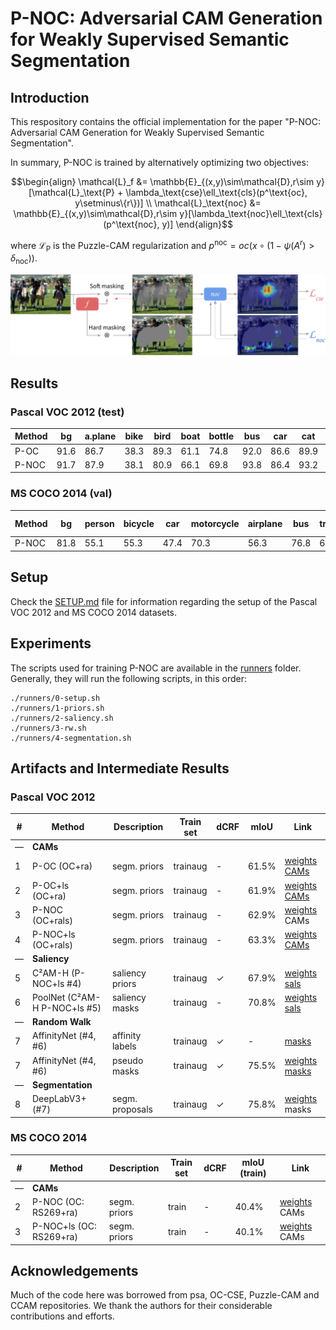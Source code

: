 # P-NOC: Adversarial CAM Generation for Weakly Supervised Semantic Segmentation

## Introduction

This respository contains the official implementation for the paper
"P-NOC: Adversarial CAM Generation for Weakly Supervised Semantic Segmentation".

In summary, P-NOC is trained by alternatively optimizing two objectives:
```math
\begin{align}
    \mathcal{L}_f &= \mathbb{E}_{(x,y)\sim\mathcal{D},r\sim y}[\mathcal{L}_\text{P} + \lambda_\text{cse}\ell_\text{cls}(p^\text{oc}, y\setminus\{r\})] \\
    \mathcal{L}_\text{noc} &= \mathbb{E}_{(x,y)\sim\mathcal{D},r\sim y}[\lambda_\text{noc}\ell_\text{cls}(p^\text{noc}, y)]
\end{align}
```
where $`\mathcal{L}_\text{P}`$ is the Puzzle-CAM regularization and $`p^\text{noc} = oc(x \circ (1 - \psi(A^r) > \delta_\text{noc}))`$.

![Diagram for the proposed training method P-NOC.](assets/diagram-noc-cse.png)

## Results
### Pascal VOC 2012 (test)

| Method | bg | a.plane | bike | bird  | boat  | bottle | bus   | car   | cat   | chair | cow   | d.table | dog   | horse | m.bike | person | p.plant | sheep | sofa  | train | tv | Overall |
| --- | --- | --- | --- | --- | --- | --- | --- | --- | --- | --- | --- | --- | --- | --- | --- | --- | --- | --- | --- | --- | --- | --- |
| P-OC | 91.6 | 86.7 | 38.3 | 89.3 | 61.1 | 74.8 | 92.0 | 86.6 | 89.9 | 20.5 | 85.8 | 57.0 | 90.2 | 83.5 | 83.4 | 80.8 | 68.0 | 87.0 | 47.1 | 62.8 | 43.1 | 72.4 |
| P-NOC | 91.7 | 87.9 | 38.1 | 80.9 | 66.1 | 69.8 | 93.8 | 86.4 | 93.2 | 37.4 | 83.6 | 60.9 | 92.3 | 84.7 | 83.8 | 80.5 | 62.3 | 81.9 | 53.1 | 77.7 | 36.7 | 73.5 |

### MS COCO 2014 (val)

| Method | bg | person | bicycle | car | motorcycle | airplane | bus | train | truck | boat | traffic light | fire hydrant | stop sign | parking meter | bench | bird | cat | dog | horse | sheep | cow | elephant | bear | zebra | giraffe | backpack | umbrella | handbag | tie | suitcase | frisbee | skis | snowboard | sports ball | kite | baseball bat | baseball glove | skateboard | surfboard | tennis racket | bottle | wine glass | cup | fork | knife | spoon | bowl | banana | apple | sandwich | orange | broccoli | carrot | hot dog | pizza | donut | cake | chair | couch | potted plant | bed | dining table | toilet | tv | laptop | mouse | remote | keyboard | cell phone | microwave | oven | toaster | sink | refrigerator | book | clock | vase | scissors | teddy bear | hair drier | toothbrush | Overall |
| --- | --- | --- | --- | --- | --- | --- | --- | --- | --- | --- | --- | --- | --- | --- | --- | --- | --- | --- | --- | --- | --- | --- | --- | --- | --- | --- | --- | --- | --- | --- | --- | --- | --- | --- | --- | --- | --- | --- | --- | --- | --- | --- | --- | --- | --- | --- | --- | --- | --- | --- | --- | --- | --- | --- | --- | --- | --- | --- | --- | --- | --- | --- | --- | --- | --- | --- | --- | --- | --- | --- | --- | --- | --- | --- | --- | --- | --- | --- | --- | --- | --- | --- |
| P-NOC | 81.8 | 55.1 | 55.3 | 47.4 | 70.3 | 56.3 | 76.8 | 68.4 | 54.6 | 49.0 | 46.6 | 77.4 | 74.4 | 71.5 | 40.4 | 62.3 | 76.5 | 76.1 | 68.1 | 75.3 | 78.5 | 80.6 | 85.0 | 80.7 | 73.6 | 28.0 | 63.3 | 14.4 | 15.5 | 54.1 | 50.4 | 8.2 | 42.7 | 54.5 | 46.3 | 19.1 | 14.2 | 26.5 | 34.9 | 20.0 | 40.0 | 42.7 | 36.2 | 23.2 | 27.8 | 17.3 | 16.6 | 62.9 | 53.3 | 46.4 | 62.1 | 41.1 | 28.4 | 55.1 | 62.7 | 66.4 | 54.3 | 25.2 | 34.3 | 25.4 | 44.5 | 13.7 | 65.1 | 40.7 | 55.9 | 23.2 | 30.0 | 60.1 | 65.5 | 46.4 | 36.2 | 36.5 | 34.4 | 27.7 | 37.9 | 25.3 | 35.8 | 54.1 | 71.8 | 29.1 | 37.3 | 47.7 |

## Setup
Check the [SETUP.md](SETUP.md) file for information regarding the setup of the Pascal VOC 2012 and MS COCO 2014 datasets.

## Experiments

The scripts used for training P-NOC are available in the [runners](runners) folder.
Generally, they will run the following scripts, in this order:

```shell
./runners/0-setup.sh
./runners/1-priors.sh
./runners/2-saliency.sh
./runners/3-rw.sh
./runners/4-segmentation.sh
```

## Artifacts and Intermediate Results

### Pascal VOC 2012

| #   | Method | Description | Train set |  dCRF | mIoU | Link |
| --- |    --- |         --- |       --- |   --- |  --- | ---  |
| —   | **CAMs** |
| 1   | P-OC (OC+ra)       | segm. priors | trainaug    |  - | 61.5% | [weights](https://drive.google.com/file/d/1IO0vqWSWYoL2j29es3vgzg8Ea2PdLuhm/view?usp=sharing) [CAMs](https://drive.google.com/file/d/1Gl9nu3Y-2TmSXio7UJQLgF-wiFxz-Y5h/view?usp=sharing)
| 2   | P-OC+ls (OC+ra)    | segm. priors | trainaug |  - | 61.9% | [weights](https://drive.google.com/file/d/1uEx5KDs8Wcaha5aEshYILEc0ICE-DTNo/view?usp=sharing) [CAMs](https://drive.google.com/file/d/1vmMfRElbUIvx_M6Say1-2G3-wObC5p9l/view?usp=drive_link)
| 3   | P-NOC (OC+rals)    | segm. priors | trainaug |  - | 62.9% | [weights](https://drive.google.com/file/d/1rCC8eWBdI2ChODsI5z8lm1-Ce2pa0zv1/view?usp=drive_link) CAMs |
| 4   | P-NOC+ls (OC+rals) | segm. priors | trainaug |  - | 63.3% | [weights](https://drive.google.com/file/d/1X4fsGdDGpDBbWq2n_FGkqOtgOETS0x_P/view?usp=drive_link) [CAMs](https://drive.google.com/file/d/1KyenobT13vFnk_wrYlcrYOSnXmH2jLte/view?usp=drive_link) |
| —   | **Saliency** |
| 5   | C²AM-H (P-NOC+ls #4)         | saliency priors | trainaug |  ✓ | 67.9% | [weights](https://drive.google.com/file/d/1l37cudoH-pTpOpxakUSoPwp4wiIN2_8n/view?usp=sharing) [sals](https://drive.google.com/file/d/1foXVj0UoP3rHgsEWGwBtycMQS1UqHzKf/view?usp=drive_link) |
| 6   | PoolNet (C²AM-H P-NOC+ls #5) | saliency masks  | trainaug |  - | 70.8% | [weights](https://drive.google.com/file/d/1mIlu1WhtLz6tKRNibD4L9FU8X7zzD5Xz/view?usp=drive_link) [sals](https://drive.google.com/file/d/1xUj2PDUvvqRuH0mG10drveULS3wb2y7b/view?usp=drive_link) |
| —   | **Random Walk** |
| 7   | AffinityNet (#4, #6) | affinity labels | trainaug | ✓ | -     | [masks](https://drive.google.com/file/d/1Y3H9AgyvzqSVDM_2UJFCh116T4daRLeG/view?usp=sharing)
| 7   | AffinityNet (#4, #6) | pseudo masks    | trainaug | ✓ | 75.5% | [weights](https://drive.google.com/file/d/1yff6VLnsPyRAkvnMBLDpC0yVtAKSdS6F/view?usp=drive_link) [masks](https://drive.google.com/file/d/18ZVPRfnhFreY1I2WWklysqUsBU7IOzKt/view?usp=sharing) |
| —   | **Segmentation** |
| 8   | DeepLabV3+ (#7)      | segm. proposals | trainaug | ✓ | 75.8% | [weights](https://drive.google.com/file/d/1nse8KYEanQuF2t_xPO8ed67uLfNkGwIs/view?usp=drive_link) masks


### MS COCO 2014

| #   | Method | Description | Train set |  dCRF | mIoU (train) | Link |
| --- |    --- |         --- |       --- |   --- |  --- | ---  |
| —   | **CAMs** |
| 2   | P-NOC (OC: RS269+ra)    | segm. priors | train | - | 40.4% | [weights](https://drive.google.com/file/d/1s0sum2ni0XLPNnaNM3BOm7UQdzJbypWJ/view?usp=drive_link) CAMs |
| 3   | P-NOC+ls (OC: RS269+ra) | segm. priors | train | - | 40.1% | [weights](https://drive.google.com/file/d/1KCU3U_6_dLD9jbt7ArTmlMYwHurHD-p0/view?usp=sharing) CAMs |


## Acknowledgements

Much of the code here was borrowed from psa, OC-CSE, Puzzle-CAM and CCAM repositories.
We thank the authors for their considerable contributions and efforts.
